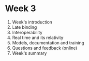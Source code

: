 # Week 3
1. Week's introduction
2. Late binding
3. Interoperability
4. Real time and its relativity
5. Models, documentation and training
6. Questions and feedback (online)
7. Week's summary